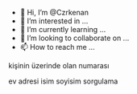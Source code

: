 - 👋 Hi, I’m @Czrkenan
- 👀 I’m interested in ...
- 🌱 I’m currently learning ...
- 💞️ I’m looking to collaborate on ...
- 📫 How to reach me ...

<!---
Czrkenan/Czrkenan is a ✨ special ✨ repository because its `README.md` (this file) appears on your GitHub profile.
You can click the Preview link to take a look at your changes.
--->kişinin üzerinde olan numarası 
ev adresi isim soyisim sorgulama 
